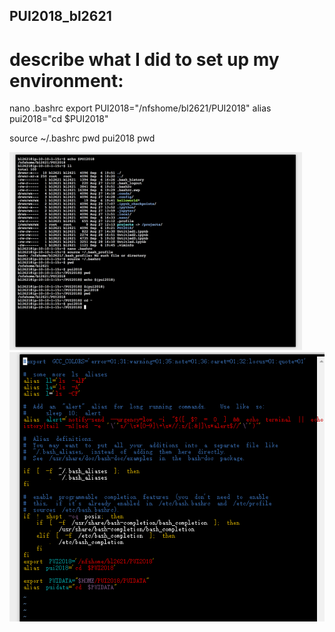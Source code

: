 ## PUI2018_bl2621

# describe what I did to set up my environment:

nano .bashrc
export PUI2018="/nfshome/bl2621/PUI2018"
alias pui2018="cd $PUI2018"

source ~/.bashrc
pwd
pui2018
pwd

![Alt text](screenShots/setup_env.png)
![The image should be here](screenShots/setup_env2.png)

